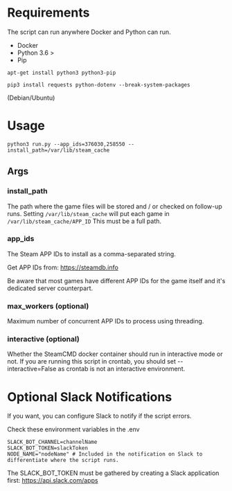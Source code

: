 # Requirements

The script can run anywhere Docker and Python can run.

- Docker
- Python 3.6 >
- Pip

```
apt-get install python3 python3-pip

pip3 install requests python-dotenv --break-system-packages
```

(Debian/Ubuntu)

# Usage

```
python3 run.py --app_ids=376030,258550 --install_path=/var/lib/steam_cache
```

## Args

### install_path

The path where the game files will be stored and / or checked on follow-up runs.
Setting `/var/lib/steam_cache` will put each game in `/var/lib/steam_cache/APP_ID`
This must be a full path.

### app_ids

The Steam APP IDs to install as a comma-separated string.

Get APP IDs from: https://steamdb.info

Be aware that most games have different APP IDs for the game itself and it's dedicated server counterpart.

### max_workers (optional)

Maximum number of concurrent APP IDs to process using threading.

### interactive (optional)

Whether the SteamCMD docker container should run in interactive mode or not. If you are running this script in crontab, you should set --interactive=False as crontab is not an interactive environment.

# Optional Slack Notifications

If you want, you can configure Slack to notify if the script errors.

Check these environment variables in the .env

```
SLACK_BOT_CHANNEL=channelName
SLACK_BOT_TOKEN=slackToken
NODE_NAME="nodeName" # Included in the notification on Slack to differentiate where the script runs.
```

The SLACK_BOT_TOKEN must be gathered by creating a Slack application first: https://api.slack.com/apps
